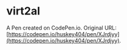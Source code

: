 # virt2al

A Pen created on CodePen.io. Original URL: [https://codepen.io/huskey404/pen/XJrdjyy](https://codepen.io/huskey404/pen/XJrdjyy).

